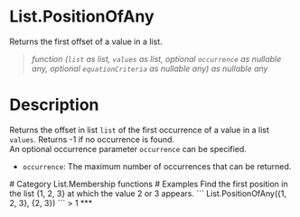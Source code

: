 # List.PositionOfAny
Returns the first offset of a value in a list.
> _function (<code>list</code> as list, <code>values</code> as list, optional <code>occurrence</code> as nullable any, optional <code>equationCriteria</code> as nullable any) as nullable any_

# Description 
Returns the offset in list <code>list</code> of the first occurrence of a value in a list <code>values</code>. Returns -1 if no occurrence is found.  
    An optional occurrence parameter <code>occurrence</code> can be specified.
<ul>
   <li><code>occurrence</code>: The maximum number of occurrences that can be returned.</li>
</ul>
# Category 
List.Membership functions
# Examples 
Find the first position in the list {1, 2, 3} at which the value 2 or 3 appears.
```
List.PositionOfAny({1, 2, 3}, {2, 3})
```
> 1
***
